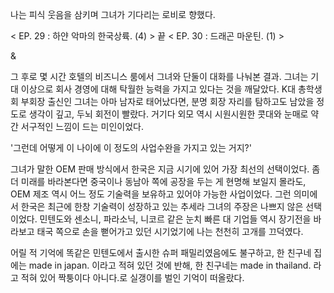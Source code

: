 나는 피식 웃음을 삼키며 그녀가 기다리는 로비로 향했다.

< EP. 29 : 하얀 악마의 한국상륙. (4) > 끝
< EP. 30 : 드래곤 마운틴. (1) >

& 

그 후로 몇 시간 호텔의 비즈니스 룸에서 그녀와 단둘이 대화를 나눠본 결과. 
그녀는 기대 이상으로 회사 경영에 대해 탁월한 능력을 가지고 있다는 것을 깨달았다. 
K대 총학생회 부회장 출신인 그녀는 아마 남자로 태어났다면, 분명 회장 자리를 탐하고도 남았을 정도로 생각이 깊고, 두뇌 회전이 빨랐다. 
거기다 외모 역시 시원시원한 콧대와 눈매로 약간 서구적인 느낌이 드는 미인이었다. 

'그런데 어떻게 이 나이에 이 정도의 사업수완을 가지고 있는 거지?' 

그녀가 말한 OEM 판매 방식에서 한국은 지금 시기에 있어 가장 최선의 선택이었다. 
좀 더 미래를 바라본다면 중국이나 동남아 쪽에 공장을 두는 게 현명해 보일지 몰라도, OEM 제조 역시 어느 정도 기술력을 보유하고 있어야 가능한 사업이었다. 
그런 의미에서 한국은 최근에 한창 기술력이 성장하고 있는 추세라 그녀의 주장은 나쁘지 않은 선택이었다. 
민텐도와 센소니, 파라소닉, 니코르 같은 눈치 빠른 대 기업들 역시 장기전을 바라보고 태국 쪽으로 손을 뻗어가고 있던 시기었기에 나는 천천히 고개를 끄덕였다. 

어릴 적 기억에 똑같은 민텐도에서 출시한 슈퍼 패밀리였음에도 불구하고, 한 친구네 집에는 made in japan. 이라고 적혀 있던 것에 반해, 한 친구네는 made in thailand. 라고 적혀 있어 짝퉁이다 아니다.로 실갱이를 벌인 기억이 떠올랐다. 
